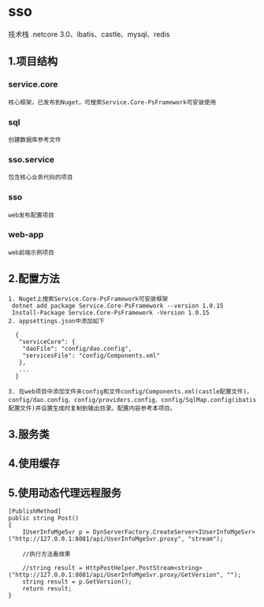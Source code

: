 # sso
技术栈 .netcore 3.0、ibatis、castle、mysql、redis
## 1.项目结构
### service.core
    核心框架，已发布到Nuget，可搜索Service.Core-PsFramework可安装使用
### sql
    创建数据库参考文件
### sso.service
    包含核心业务代码的项目
### sso
    web发布配置项目
### web-app
    web前端示例项目
## 2.配置方法
    1. Nuget上搜索Service.Core-PsFramework可安装框架
     dotnet add package Service.Core-PsFramework --version 1.0.15
     Install-Package Service.Core-PsFramework -Version 1.0.15
    2. appsettings.json中添加如下
```
  {
   "serviceCore": {
    "daoFile": "config/dao.config",
    "servicesFile": "config/Components.xml"
   },
   ...
  }
```
    3. 在web项目中添加文件夹config和文件config/Components.xml(castle配置文件)，config/dao.config、config/providers.config、config/SqlMap.config(ibatis配置文件)并设置生成时复制到输出目录。配置内容参考本项目。
    
## 3.服务类
## 4.使用缓存
## 5.使用动态代理远程服务
```
[PublishMethod]
public string Post()
{
    IUserInfoMgeSvr p = DynServerFactory.CreateServer<IUserInfoMgeSvr>("http://127.0.0.1:8081/api/UserInfoMgeSvr.proxy", "stream");

    //执行方法看效果   

    //string result = HttpPostHelper.PostStream<string>("http://127.0.0.1:8081/api/UserInfoMgeSvr.proxy/GetVersion", "");
    string result = p.GetVersion();
    return result;
}
```
